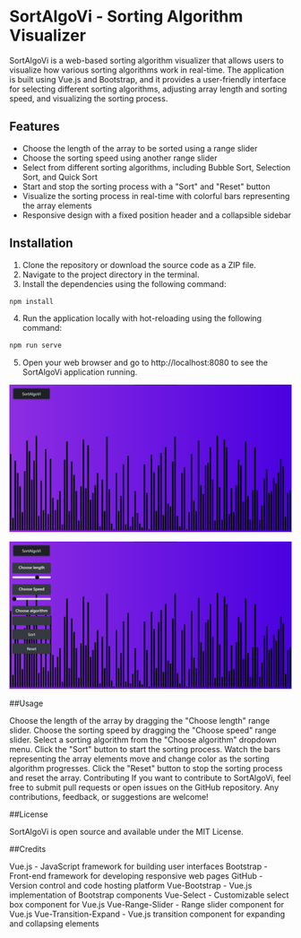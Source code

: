 # SortAlgoVi - Sorting Algorithm Visualizer

SortAlgoVi is a web-based sorting algorithm visualizer that allows users to visualize how various sorting algorithms work in real-time. The application is built using Vue.js and Bootstrap, and it provides a user-friendly interface for selecting different sorting algorithms, adjusting array length and sorting speed, and visualizing the sorting process.

## Features

- Choose the length of the array to be sorted using a range slider
- Choose the sorting speed using another range slider
- Select from different sorting algorithms, including Bubble Sort, Selection Sort, and Quick Sort
- Start and stop the sorting process with a "Sort" and "Reset" button
- Visualize the sorting process in real-time with colorful bars representing the array elements
- Responsive design with a fixed position header and a collapsible sidebar

## Installation

1. Clone the repository or download the source code as a ZIP file.
2. Navigate to the project directory in the terminal.
3. Install the dependencies using the following command:

```sh
npm install
```
4. Run the application locally with hot-reloading using the following command:

```sh
npm run serve
```

5. Open your web browser and go to http://localhost:8080 to see the SortAlgoVi application running.

![Alt-Text](pictures/app-noncollapse.jpg)

![Alt-Text](pictures/app-collapse.jpg)

##Usage

Choose the length of the array by dragging the "Choose length" range slider.
Choose the sorting speed by dragging the "Choose speed" range slider.
Select a sorting algorithm from the "Choose algorithm" dropdown menu.
Click the "Sort" button to start the sorting process.
Watch the bars representing the array elements move and change color as the sorting algorithm progresses.
Click the "Reset" button to stop the sorting process and reset the array.
Contributing
If you want to contribute to SortAlgoVi, feel free to submit pull requests or open issues on the GitHub repository. Any contributions, feedback, or suggestions are welcome!

##License

SortAlgoVi is open source and available under the MIT License.

##Credits

Vue.js - JavaScript framework for building user interfaces
Bootstrap - Front-end framework for developing responsive web pages
GitHub - Version control and code hosting platform
Vue-Bootstrap - Vue.js implementation of Bootstrap components
Vue-Select - Customizable select box component for Vue.js
Vue-Range-Slider - Range slider component for Vue.js
Vue-Transition-Expand - Vue.js transition component for expanding and collapsing elements
